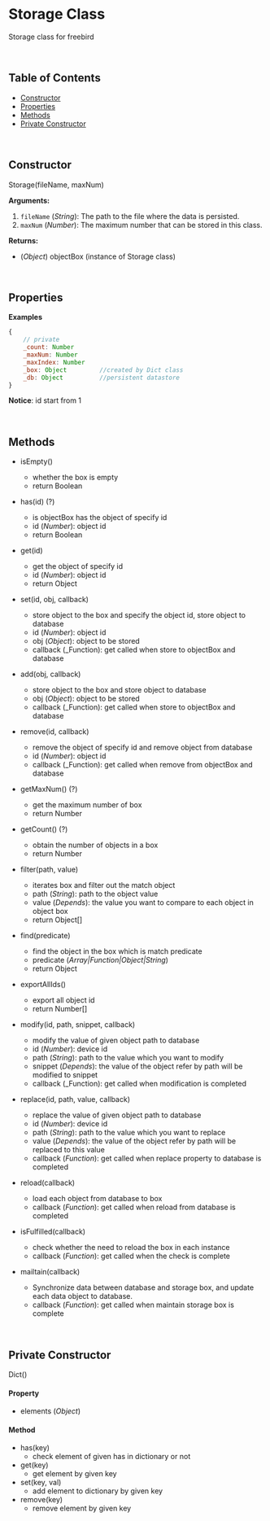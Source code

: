 Storage Class
===============

Storage class for freebird

<br />

## Table of Contents  

* [Constructor](#Constructor)  
* [Properties](#Properties)  
* [Methods](#Methods) 
* [Private Constructor](#Private)

<br />

<a name="Constructor"></a>
## Constructor  

Storage(fileName, maxNum)

**Arguments:**  

1. `fileName` (_String_): The path to the file where the data is persisted.
2. `maxNum` (_Number_): The maximum number that can be stored in this class.

**Returns:**  

* (_Object_) objectBox (instance of Storage class)

<br />

<a name="Properties"></a>
## Properties  

**Examples**

```js
{
    // private
    _count: Number
    _maxNum: Number
    _maxIndex: Number
    _box: Object         //created by Dict class
    _db: Object          //persistent datastore
}
```

**Notice**: id start from 1

<br />

<a name="Methods"></a>
## Methods  

* isEmpty()
    - whether the box is empty
    - return Boolean

* has(id) (?)
    - is objectBox has the object of specify id
    - id (_Number_): object id
    - return Boolean 

* get(id) 
    - get the object of specify id
    - id (_Number_): object id
    - return Object

* set(id, obj, callback)
    - store object to the box and specify the object id, store object to database
    - id (_Number_): object id
    - obj (_Object_): object to be stored
    - callback (_Function): get called when store to objectBox and database

* add(obj, callback)
    - store object to the box and store object to database
    - obj (_Object_): object to be stored
    - callback (_Function): get called when store to objectBox and database

* remove(id, callback)
    - remove the object of specify id and remove object from database
    - id (_Number_): object id
    - callback (_Function): get called when remove from objectBox and database

* getMaxNum() (?)
    - get the maximum number of box
    - return Number

* getCount() (?)
    - obtain the number of objects in a box
    - return Number

* filter(path, value)
    - iterates box and filter out the match object
    - path (_String_): path to the object value 
    - value (_Depends_): the value you want to compare to each object in object box
    - return Object[]

* find(predicate)
    - find the object in the box which is match predicate
    - predicate (_Array|Function|Object|String_)
    - return Object

* exportAllIds()
    - export all object id
    - return Number[]

* modify(id, path, snippet, callback)
    - modify the value of given object path to database
    - id (_Number_): device id
    - path (_String_): path to the value which you want to modify
    - snippet (_Depends_): the value of the object refer by path will be modified to snippet
    - callback (_Function): get called when modification is completed

* replace(id, path, value, callback)
    - replace the value of given object path to database
    - id (_Number_): device id
    - path (_String_): path to the value which you want to replace
    - value (_Depends_): the value of the object refer by path will be replaced to this value
    - callback (_Function_): get called when replace property to database is completed

* reload(callback)
    - load each object from database to box
    - callback (_Function_): get called when reload from database is completed

* isFulfilled(callback)
    - check whether the need to reload the box in each instance
    - callback (_Function_): get called when the check is complete

* mailtain(callback)
    - Synchronize data between database and storage box, and update each data object to database.
    - callback (_Function_): get called when maintain storage box is complete

<br />

<a name="Private"></a>
## Private Constructor 

Dict()

#### Property
* elements (_Object_)

#### Method
* has(key)
    - check element of given has in dictionary or not
* get(key)
    - get element by given key
* set(key, val)
    - add element to dictionary by given key
* remove(key)
    - remove element by given key

